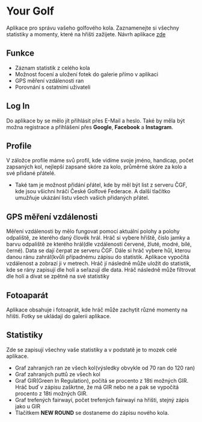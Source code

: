 # Your Golf
Aplikace pro správu vašeho golfového kola. Zaznamenejte si všechny statistiky a momenty, které na hřišti zažijete.
Návrh aplikace [zde](https://www.figma.com/file/icMq6lVPGjWFFUewRI59Fw/Untitled?node-id=0%3A1&t=2FrhlWFwXTdiU6Ha-1)
## Funkce
* Záznam statistik z celého kola
* Možnost focení a uložení fotek do galerie přímo v aplikaci
* GPS měření vzdálenosti ran
* Porovnání s ostatními uživateli
## Log In
Do aplikace by se mělo jít přihlásit přes E-Mail a heslo. Také by měla být možna registrace a přihlášení přes **Google**, **Facebook** a **Instagram**.
## Profile
V záložce profile máme svů profil, kde  vidíme svoje jméno, handicap, počet zapsaných kol, nejlepší zapsané skóre za kolo, průměrné skóre za kolo a své přidané přátelé.
* Také tam je možnost přidání přátel, kde by měl být list z serveru ČGF, kde jsou všichni hráči České Golfové Federace. A další tlačítko umužňuje ukázání listu všech vašich přidaných přátel.
## GPS měření vzdálenosti
Měření vzdálenosti by mělo fungovat pomocí aktuální polohy a polohy odpaliště, ze kterého daný člověk hrál. Hráč si vybere hřiště, čislo jamky a barvu odpaliště ze kterého hrál(dle vzdálenosti červené, žluté, modré, bílé, černé). Data se dají čerpat ze serveru ČGF. Dále si hráč vybere hůl, kterou danou ránu zahrál(kvůli případnému zápisu do statistik. Aplikace vypočítá vzdálenost a zobrazí ji v metrech. Hráč jí následně může uložit do statistik, kde se rány zapisují dle holí a seřazují dle data.
Hráč následně může filtrovat dle holí a dívat se zpětně na své statistiky
## Fotoaparát
Aplikace obsahuje i fotoaprát, kde hráč může zachytit různé momenty na hřišti. Fotky se ukládají do galerii aplikace.
## Statistiky
Zde se zapisují všechny vaše statistiky a v podstatě je to mozek celé aplikace.
* Graf zahraných ran ze všech kol(výsledky obvykle od 70 ran do 120 ran)
* Graf zahraných puttů ze všech kol
* Graf GIR(Green In Regulation), počítá se procento z 18ti možných GIR. Hráč buď v zápisu zaškrtne, že má GIR nebo ne a pak se vypočítá procento z 18ti možných GIR.
* Graf trefených fairwayí, počet trefených fairwayí na hřišti, stejný zápis jako u GIR
* Tlačítkem **NEW ROUND** se dostaneme do zápisu nového kola.

